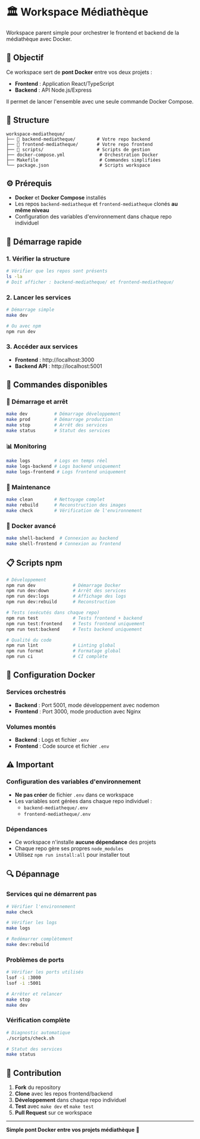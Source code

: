 # 🏛️ Workspace Médiathèque

Workspace parent simple pour orchestrer le frontend et backend de la médiathèque avec Docker.

## 🎯 Objectif

Ce workspace sert de **pont Docker** entre vos deux projets :
- **Frontend** : Application React/TypeScript
- **Backend** : API Node.js/Express

Il permet de lancer l'ensemble avec une seule commande Docker Compose.

## 📁 Structure

```
workspace-mediatheque/
├── 📁 backend-mediatheque/        # Votre repo backend
├── 📁 frontend-mediatheque/       # Votre repo frontend
├── 📁 scripts/                    # Scripts de gestion
├── docker-compose.yml             # Orchestration Docker
├── Makefile                       # Commandes simplifiées
└── package.json                   # Scripts workspace
```

## ⚙️ Prérequis

- **Docker** et **Docker Compose** installés
- Les repos `backend-mediatheque` et `frontend-mediatheque` clonés **au même niveau**
- Configuration des variables d'environnement dans chaque repo individuel

## 🚀 Démarrage rapide

### 1. Vérifier la structure
```bash
# Vérifier que les repos sont présents
ls -la
# Doit afficher : backend-mediatheque/ et frontend-mediatheque/
```

### 2. Lancer les services
```bash
# Démarrage simple
make dev

# Ou avec npm
npm run dev
```

### 3. Accéder aux services
- **Frontend** : http://localhost:3000
- **Backend API** : http://localhost:5001

## 🔧 Commandes disponibles

### 🚀 Démarrage et arrêt
```bash
make dev          # Démarrage développement
make prod         # Démarrage production
make stop         # Arrêt des services
make status       # Statut des services
```

### 📊 Monitoring
```bash
make logs         # Logs en temps réel
make logs-backend # Logs backend uniquement
make logs-frontend # Logs frontend uniquement
```

### 🧹 Maintenance
```bash
make clean        # Nettoyage complet
make rebuild      # Reconstruction des images
make check        # Vérification de l'environnement
```

### 🐳 Docker avancé
```bash
make shell-backend  # Connexion au backend
make shell-frontend # Connexion au frontend
```

## 📋 Scripts npm

```bash
# Développement
npm run dev              # Démarrage Docker
npm run dev:down         # Arrêt des services
npm run dev:logs         # Affichage des logs
npm run dev:rebuild      # Reconstruction

# Tests (exécutés dans chaque repo)
npm run test             # Tests frontend + backend
npm run test:frontend    # Tests frontend uniquement
npm run test:backend     # Tests backend uniquement

# Qualité du code
npm run lint             # Linting global
npm run format           # Formatage global
npm run ci               # CI complète
```

## 🐳 Configuration Docker

### Services orchestrés
- **Backend** : Port 5001, mode développement avec nodemon
- **Frontend** : Port 3000, mode production avec Nginx

### Volumes montés
- **Backend** : Logs et fichier `.env`
- **Frontend** : Code source et fichier `.env`

## ⚠️ Important

### Configuration des variables d'environnement
- **Ne pas créer** de fichier `.env` dans ce workspace
- Les variables sont gérées dans chaque repo individuel :
  - `backend-mediatheque/.env`
  - `frontend-mediatheque/.env`

### Dépendances
- Ce workspace n'installe **aucune dépendance** des projets
- Chaque repo gère ses propres `node_modules`
- Utilisez `npm run install:all` pour installer tout

## 🔍 Dépannage

### Services qui ne démarrent pas
```bash
# Vérifier l'environnement
make check

# Vérifier les logs
make logs

# Redémarrer complètement
make dev:rebuild
```

### Problèmes de ports
```bash
# Vérifier les ports utilisés
lsof -i :3000
lsof -i :5001

# Arrêter et relancer
make stop
make dev
```

### Vérification complète
```bash
# Diagnostic automatique
./scripts/check.sh

# Statut des services
make status
```

## 🤝 Contribution

1. **Fork** du repository
2. **Clone** avec les repos frontend/backend
3. **Développement** dans chaque repo individuel
4. **Test** avec `make dev` et `make test`
5. **Pull Request** sur ce workspace

---

**Simple pont Docker entre vos projets médiathèque** 🚀